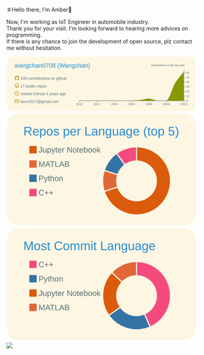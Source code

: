 ＃Hello there, I'm Amber👋

Now, I'm working as IoT Engineer in automobile industry.
<br>Thank you for your visit. I'm looking forward to hearing more advices on programming.
<br>If there is any chance to join the development of open source, plz contact me without hesitation.

[![](https://raw.githubusercontent.com/wangchan0708/wangchan0708/main/profile-summary-card-output/solarized/0-profile-details.svg)](https://github.com/vn7n24fzkq/github-profile-summary-cards)
[![](https://raw.githubusercontent.com/wangchan0708/wangchan0708/main/profile-summary-card-output/solarized/1-repos-per-language.svg)](https://github.com/vn7n24fzkq/github-profile-summary-cards)
[![](https://raw.githubusercontent.com/wangchan0708/wangchan0708/main/profile-summary-card-output/solarized/2-most-commit-language.svg)](https://github.com/vn7n24fzkq/github-profile-summary-cards)
<br>
![](https://komarev.com/ghpvc/?username=calm0815&color=green)
